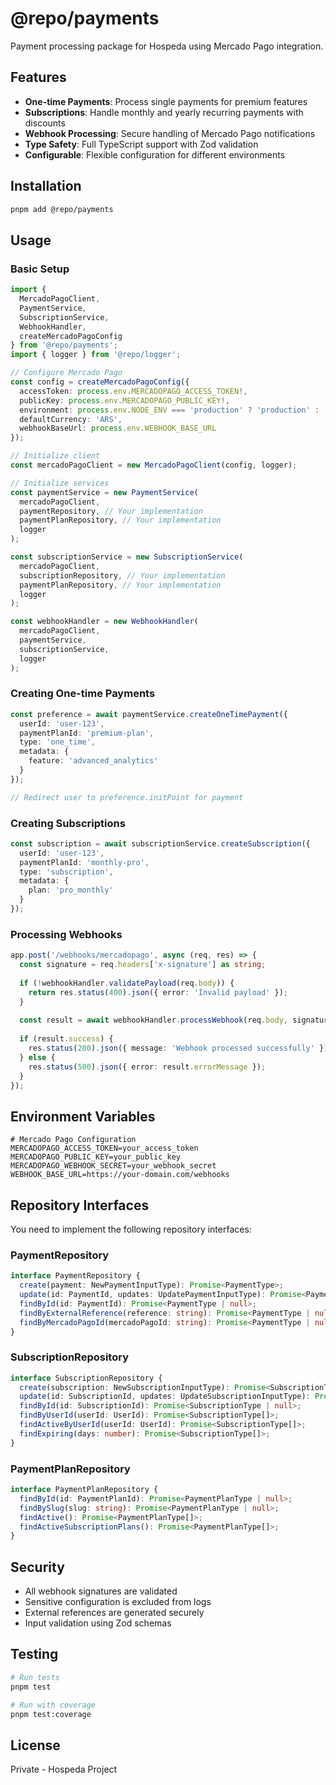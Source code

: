# @repo/payments

Payment processing package for Hospeda using Mercado Pago integration.

## Features

- **One-time Payments**: Process single payments for premium features
- **Subscriptions**: Handle monthly and yearly recurring payments with discounts
- **Webhook Processing**: Secure handling of Mercado Pago notifications
- **Type Safety**: Full TypeScript support with Zod validation
- **Configurable**: Flexible configuration for different environments

## Installation

```bash
pnpm add @repo/payments
```

## Usage

### Basic Setup

```typescript
import { 
  MercadoPagoClient, 
  PaymentService, 
  SubscriptionService,
  WebhookHandler,
  createMercadoPagoConfig 
} from '@repo/payments';
import { logger } from '@repo/logger';

// Configure Mercado Pago
const config = createMercadoPagoConfig({
  accessToken: process.env.MERCADOPAGO_ACCESS_TOKEN!,
  publicKey: process.env.MERCADOPAGO_PUBLIC_KEY!,
  environment: process.env.NODE_ENV === 'production' ? 'production' : 'sandbox',
  defaultCurrency: 'ARS',
  webhookBaseUrl: process.env.WEBHOOK_BASE_URL
});

// Initialize client
const mercadoPagoClient = new MercadoPagoClient(config, logger);

// Initialize services
const paymentService = new PaymentService(
  mercadoPagoClient,
  paymentRepository, // Your implementation
  paymentPlanRepository, // Your implementation
  logger
);

const subscriptionService = new SubscriptionService(
  mercadoPagoClient,
  subscriptionRepository, // Your implementation
  paymentPlanRepository, // Your implementation
  logger
);

const webhookHandler = new WebhookHandler(
  mercadoPagoClient,
  paymentService,
  subscriptionService,
  logger
);
```

### Creating One-time Payments

```typescript
const preference = await paymentService.createOneTimePayment({
  userId: 'user-123',
  paymentPlanId: 'premium-plan',
  type: 'one_time',
  metadata: {
    feature: 'advanced_analytics'
  }
});

// Redirect user to preference.initPoint for payment
```

### Creating Subscriptions

```typescript
const subscription = await subscriptionService.createSubscription({
  userId: 'user-123',
  paymentPlanId: 'monthly-pro',
  type: 'subscription',
  metadata: {
    plan: 'pro_monthly'
  }
});
```

### Processing Webhooks

```typescript
app.post('/webhooks/mercadopago', async (req, res) => {
  const signature = req.headers['x-signature'] as string;
  
  if (!webhookHandler.validatePayload(req.body)) {
    return res.status(400).json({ error: 'Invalid payload' });
  }
  
  const result = await webhookHandler.processWebhook(req.body, signature);
  
  if (result.success) {
    res.status(200).json({ message: 'Webhook processed successfully' });
  } else {
    res.status(500).json({ error: result.errorMessage });
  }
});
```

## Environment Variables

```env
# Mercado Pago Configuration
MERCADOPAGO_ACCESS_TOKEN=your_access_token
MERCADOPAGO_PUBLIC_KEY=your_public_key
MERCADOPAGO_WEBHOOK_SECRET=your_webhook_secret
WEBHOOK_BASE_URL=https://your-domain.com/webhooks
```

## Repository Interfaces

You need to implement the following repository interfaces:

### PaymentRepository

```typescript
interface PaymentRepository {
  create(payment: NewPaymentInputType): Promise<PaymentType>;
  update(id: PaymentId, updates: UpdatePaymentInputType): Promise<PaymentType>;
  findById(id: PaymentId): Promise<PaymentType | null>;
  findByExternalReference(reference: string): Promise<PaymentType | null>;
  findByMercadoPagoId(mercadoPagoId: string): Promise<PaymentType | null>;
}
```

### SubscriptionRepository

```typescript
interface SubscriptionRepository {
  create(subscription: NewSubscriptionInputType): Promise<SubscriptionType>;
  update(id: SubscriptionId, updates: UpdateSubscriptionInputType): Promise<SubscriptionType>;
  findById(id: SubscriptionId): Promise<SubscriptionType | null>;
  findByUserId(userId: UserId): Promise<SubscriptionType[]>;
  findActiveByUserId(userId: UserId): Promise<SubscriptionType[]>;
  findExpiring(days: number): Promise<SubscriptionType[]>;
}
```

### PaymentPlanRepository

```typescript
interface PaymentPlanRepository {
  findById(id: PaymentPlanId): Promise<PaymentPlanType | null>;
  findBySlug(slug: string): Promise<PaymentPlanType | null>;
  findActive(): Promise<PaymentPlanType[]>;
  findActiveSubscriptionPlans(): Promise<PaymentPlanType[]>;
}
```

## Security

- All webhook signatures are validated
- Sensitive configuration is excluded from logs
- External references are generated securely
- Input validation using Zod schemas

## Testing

```bash
# Run tests
pnpm test

# Run with coverage
pnpm test:coverage
```

## License

Private - Hospeda Project
